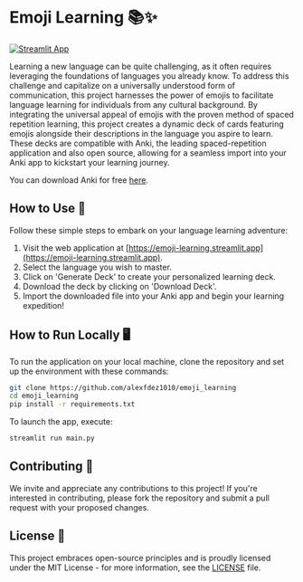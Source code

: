 

# Emoji Learning 📚✨

[![Streamlit App](https://static.streamlit.io/badges/streamlit_badge_black_white.svg)](https://emoji-learning.streamlit.app)

Learning a new language can be quite challenging, as it often requires leveraging the foundations of languages you already know. To address this challenge and capitalize on a universally understood form of communication, this project harnesses the power of emojis to facilitate language learning for individuals from any cultural background. By integrating the universal appeal of emojis with the proven method of spaced repetition learning, this project creates a dynamic deck of cards featuring emojis alongside their descriptions in the language you aspire to learn. These decks are compatible with Anki, the leading spaced-repetition application and also open source, allowing for a seamless import into your Anki app to kickstart your learning journey.

You can download Anki for free [here](https://apps.ankiweb.net/).

## How to Use 🚀

Follow these simple steps to embark on your language learning adventure:

1. Visit the web application at [https://emoji-learning.streamlit.app](https://emoji-learning.streamlit.app).
2. Select the language you wish to master.
3. Click on 'Generate Deck' to create your personalized learning deck.
4. Download the deck by clicking on 'Download Deck'.
5. Import the downloaded file into your Anki app and begin your learning expedition!

## How to Run Locally 🖥️

To run the application on your local machine, clone the repository and set up the environment with these commands:

```bash
git clone https://github.com/alexfdez1010/emoji_learning
cd emoji_learning
pip install -r requirements.txt
```

To launch the app, execute:

```bash
streamlit run main.py
```

## Contributing 🤝

We invite and appreciate any contributions to this project! If you're interested in contributing, please fork the repository and submit a pull request with your proposed changes.

## License 📝

This project embraces open-source principles and is proudly licensed under the MIT License - for more information, see the [LICENSE](LICENSE) file.
